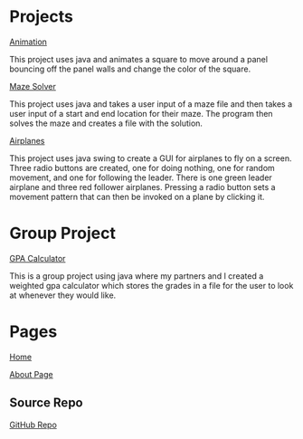 # Projects

[Animation](https://github.com/jrconrad10/GettingAnimated.git)

This project uses java and animates a square to move around a panel bouncing off the panel walls and change the color of the square.

[Maze Solver](https://github.com/jrconrad10/MazeSolver.git)

This project uses java and takes a user input of a maze file and then takes a user input of a start and end location for their maze. The program then solves the maze and creates a file with the solution.

[Airplanes](https://github.com/jrconrad10/Airplanes.git)

This project uses java swing to create a GUI for airplanes to fly on a screen. Three radio buttons are created, one for doing nothing, one for random movement, and one for following the leader. There is one green leader airplane and three red follower airplanes. Pressing a radio button sets a movement pattern that can then be invoked on a plane by clicking it.

# Group Project

[GPA Calculator](https://github.com/sahalk903/GPAQU.git)

This is a group project using java where my partners and I created a weighted gpa calculator which stores the grades in a file for the user to look at whenever they would like.

# Pages

[Home](./)

[About Page](./about)

## Source Repo

[GitHub Repo](https://github.com/jrconrad10/jrconrad10.github.io)
